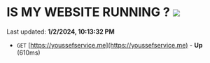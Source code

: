 # IS MY WEBSITE RUNNING ? [![](https://img.shields.io/static/v1?label=Sponsor&message=%E2%9D%A4&logo=GitHub&color=%23fe8e86)](https://github.com/sponsors/<username>)

Last updated: **1/2/2024, 10:13:32 PM**

- `GET` [https://youssefservice.me](https://youssefservice.me) - **Up** (610ms)
